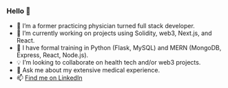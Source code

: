 ### Hello 👋

- 🔭 I’m a former practicing physician turned full stack developer.
- 🌱 I’m currently working on projects using Solidity, web3, Next.js, and React.
- 🌟 I have formal training in Python (Flask, MySQL) and MERN (MongoDB, Express, React, Node.js).
- 💡 I’m looking to collaborate on health tech and/or web3 projects.
- 💬 Ask me about my extensive medical experience.
- 📫 <a href="https://www.linkedin.com/in/matthew-peterson-dpm/">Find me on LinkedIn</a>

